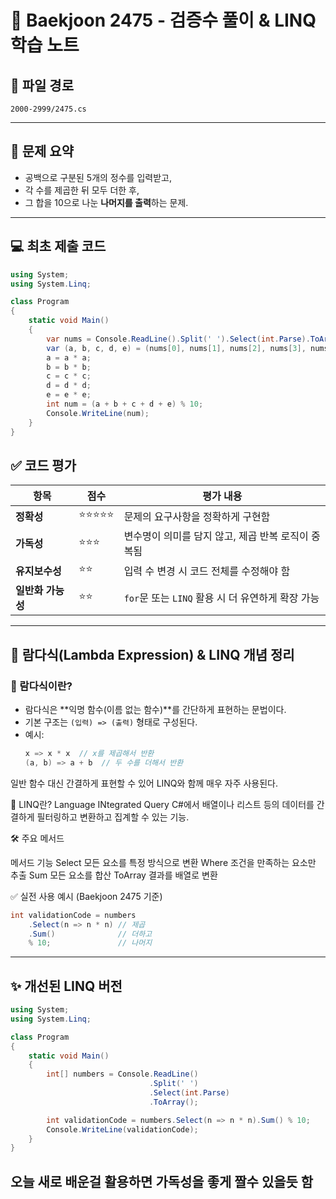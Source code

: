 # 🧮 Baekjoon 2475 - 검증수 풀이 & LINQ 학습 노트

## 📁 파일 경로
`2000-2999/2475.cs`

---

## 📖 문제 요약

- 공백으로 구분된 5개의 정수를 입력받고,
- 각 수를 제곱한 뒤 모두 더한 후,
- 그 합을 10으로 나눈 **나머지를 출력**하는 문제.

---

## 💻 최초 제출 코드

```csharp
using System;
using System.Linq;

class Program
{
    static void Main()
    {
        var nums = Console.ReadLine().Split(' ').Select(int.Parse).ToArray();
        var (a, b, c, d, e) = (nums[0], nums[1], nums[2], nums[3], nums[4]);
        a = a * a;
        b = b * b;
        c = c * c;
        d = d * d;
        e = e * e;
        int num = (a + b + c + d + e) % 10;
        Console.WriteLine(num);
    }
}
```

## ✅ 코드 평가

| 항목             | 점수   | 평가 내용 |
|------------------|--------|-----------|
| **정확성**       | ⭐⭐⭐⭐⭐ | 문제의 요구사항을 정확하게 구현함 |
| **가독성**       | ⭐⭐⭐   | 변수명이 의미를 담지 않고, 제곱 반복 로직이 중복됨 |
| **유지보수성**   | ⭐⭐    | 입력 수 변경 시 코드 전체를 수정해야 함 |
| **일반화 가능성** | ⭐⭐    | `for`문 또는 `LINQ` 활용 시 더 유연하게 확장 가능 |

---

## 🧩 람다식(Lambda Expression) & LINQ 개념 정리

### 📌 람다식이란?

- 람다식은 **익명 함수(이름 없는 함수)**를 간단하게 표현하는 문법이다.
- 기본 구조는 `(입력) => (출력)` 형태로 구성된다.
- 예시:
  ```csharp
  x => x * x  // x를 제곱해서 반환
  (a, b) => a + b  // 두 수를 더해서 반환
  ```
일반 함수 대신 간결하게 표현할 수 있어 LINQ와 함께 매우 자주 사용된다.

📌 LINQ란?
Language INtegrated Query
C#에서 배열이나 리스트 등의 데이터를 간결하게 필터링하고 변환하고 집계할 수 있는 기능.

🛠 주요 메서드

메서드	기능
Select	모든 요소를 특정 방식으로 변환
Where	조건을 만족하는 요소만 추출
Sum	모든 요소를 합산
ToArray	결과를 배열로 변환

✅ 실전 사용 예시 (Baekjoon 2475 기준)
```csharp
int validationCode = numbers
    .Select(n => n * n) // 제곱
    .Sum()              // 더하고
    % 10;               // 나머지
```
---

## ✨ 개선된 LINQ 버전

```csharp
using System;
using System.Linq;

class Program
{
    static void Main()
    {
        int[] numbers = Console.ReadLine()
                               .Split(' ')
                               .Select(int.Parse)
                               .ToArray();

        int validationCode = numbers.Select(n => n * n).Sum() % 10;
        Console.WriteLine(validationCode);
    }
}
```

## 오늘 새로 배운걸 활용하면 가독성을 좋게 짤수 있을듯 함
